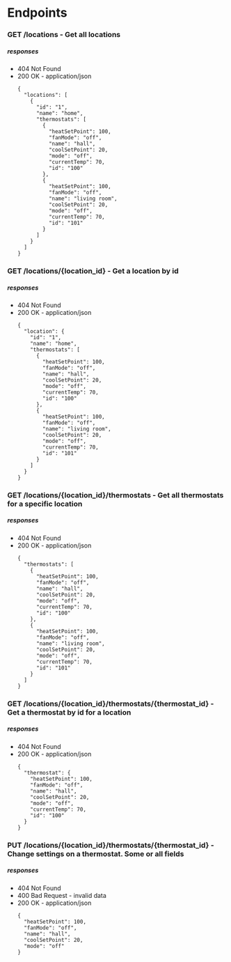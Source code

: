 # Endpoints

### GET /locations - Get all locations
##### responses
- 404 Not Found
- 200 OK - application/json
  ```
  {
    "locations": [
      {
        "id": "1",
        "name": "home",
        "thermostats": [
          {
            "heatSetPoint": 100,
            "fanMode": "off",
            "name": "hall",
            "coolSetPoint": 20,
            "mode": "off",
            "currentTemp": 70,
            "id": "100"
          },
          {
            "heatSetPoint": 100,
            "fanMode": "off",
            "name": "living room",
            "coolSetPoint": 20,
            "mode": "off",
            "currentTemp": 70,
            "id": "101"
          }
        ]
      }
    ]
  }
  ```

### GET /locations/{location_id} - Get a location by id
##### responses
- 404 Not Found
- 200 OK - application/json
  ```
  {
    "location": {
      "id": "1",
      "name": "home",
      "thermostats": [
        {
          "heatSetPoint": 100,
          "fanMode": "off",
          "name": "hall",
          "coolSetPoint": 20,
          "mode": "off",
          "currentTemp": 70,
          "id": "100"
        },
        {
          "heatSetPoint": 100,
          "fanMode": "off",
          "name": "living room",
          "coolSetPoint": 20,
          "mode": "off",
          "currentTemp": 70,
          "id": "101"
        }
      ]
    }
  }
  ```

### GET /locations/{location_id}/thermostats - Get all thermostats for a specific location
##### responses
- 404 Not Found
- 200 OK - application/json
  ```
  {
    "thermostats": [
      {
        "heatSetPoint": 100,
        "fanMode": "off",
        "name": "hall",
        "coolSetPoint": 20,
        "mode": "off",
        "currentTemp": 70,
        "id": "100"
      },
      {
        "heatSetPoint": 100,
        "fanMode": "off",
        "name": "living room",
        "coolSetPoint": 20,
        "mode": "off",
        "currentTemp": 70,
        "id": "101"
      }
    ]
  }
  ```

### GET /locations/{location_id}/thermostats/{thermostat_id} - Get a thermostat by id for a location
##### responses
- 404 Not Found
- 200 OK - application/json
  ```
  {
    "thermostat": {
      "heatSetPoint": 100,
      "fanMode": "off",
      "name": "hall",
      "coolSetPoint": 20,
      "mode": "off",
      "currentTemp": 70,
      "id": "100"
    }
  }
  ```

### PUT /locations/{location_id}/thermostats/{thermostat_id} - Change settings on a thermostat. Some or all fields
##### responses
- 404 Not Found
- 400 Bad Request - invalid data
- 200 OK - application/json
  ```
  {
    "heatSetPoint": 100,
    "fanMode": "off",
    "name": "hall",
    "coolSetPoint": 20,
    "mode": "off"
  }
  ```
